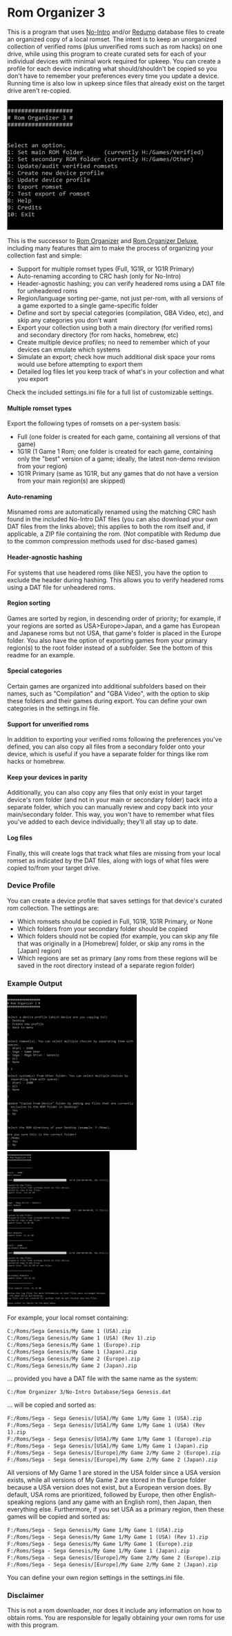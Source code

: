 # Rom Organizer 3

This is a program that uses [No-Intro](https://datomatic.no-intro.org/) and/or [Redump](http://redump.org/) database files to create an organized copy of a local romset. The intent is to keep an unorganized collection of verified roms (plus unverified roms such as rom hacks) on one drive, while using this program to create curated sets for each of your individual devices with minimal work required for upkeep. You can create a profile for each device indicating what should/shouldn't be copied so you don't have to remember your preferences every time you update a device. Running time is also low in upkeep since files that already exist on the target drive aren't re-copied.

<img src="https://github.com/GateGuy/RomOrganizer3/blob/main/screenshot%201.png?raw=true" width="500" height="300" />

This is the successor to [Rom Organizer](https://github.com/GateGuy/RomOrganizer) and [Rom Organizer Deluxe](https://github.com/GateGuy/RomOrganizerDeluxe), including many features that aim to make the process of organizing your collection fast and simple:
- Support for multiple romset types (Full, 1G1R, or 1G1R Primary)
- Auto-renaming according to CRC hash (only for No-Intro)
- Header-agnostic hashing; you can verify headered roms using a DAT file for unheadered roms
- Region/language sorting per-game, not just per-rom, with all versions of a game exported to a single game-specific folder
- Define and sort by special categories (compilation, GBA Video, etc), and skip any categories you don't want
- Export your collection using both a main directory (for verified roms) and secondary directory (for rom hacks, homebrew, etc)
- Create multiple device profiles; no need to remember which of your devices can emulate which systems
- Simulate an export; check how much additional disk space your roms would use before attempting to export them
- Detailed log files let you keep track of what's in your collection and what you export

Check the included settings.ini file for a full list of customizable settings.

#### Multiple romset types
Export the following types of romsets on a per-system basis:
- Full (one folder is created for each game, containing all versions of that game)
- 1G1R (1 Game 1 Rom; one folder is created for each game, containing only the "best" version of a game; ideally, the latest non-demo revision from your region)
- 1G1R Primary (same as 1G1R, but any games that do not have a version from your main region(s) are skipped)

#### Auto-renaming
Misnamed roms are automatically renamed using the matching CRC hash found in the included No-Intro DAT files (you can also download your own DAT files from the links above); this applies to both the rom itself and, if applicable, a ZIP file containing the rom. (Not compatible with Redump due to the common compression methods used for disc-based games)

#### Header-agnostic hashing
For systems that use headered roms (like NES), you have the option to exclude the header during hashing. This allows you to verify headered roms using a DAT file for unheadered roms.

#### Region sorting
Games are sorted by region, in descending order of priority; for example, if your regions are sorted as USA>Europe>Japan, and a game has European and Japanese roms but not USA, that game's folder is placed in the Europe folder. You also have the option of exporting games from your primary region(s) to the root folder instead of a subfolder. See the bottom of this readme for an example.

#### Special categories
Certain games are organized into additional subfolders based on their names, such as "Compilation" and "GBA Video", with the option to skip these folders and their games during export. You can define your own categories in the settings.ini file.

#### Support for unverified roms
In addition to exporting your verified roms following the preferences you've defined, you can also copy all files from a secondary folder onto your device, which is useful if you have a separate folder for things like rom hacks or homebrew.

#### Keep your devices in parity
Additionally, you can also copy any files that only exist in your target device's rom folder (and not in your main or secondary folder) back into a separate folder, which you can manually review and copy back into your main/secondary folder. This way, you won't have to remember what files you've added to each device individually; they'll all stay up to date.

#### Log files
Finally, this will create logs that track what files are missing from your local romset as indicated by the DAT files, along with logs of what files were copied to/from your target drive.

### Device Profile
You can create a device profile that saves settings for that device's curated rom collection. The settings are:
- Which romsets should be copied in Full, 1G1R, 1G1R Primary, or None
- Which folders from your secondary folder should be copied
- Which folders should not be copied (for example, you can skip any file that was originally in a [Homebrew] folder, or skip any roms in the [Japan] region)
- Which regions are set as primary (any roms from these regions will be saved in the root directory instead of a separate region folder)

### Example Output

<img src="https://github.com/GateGuy/RomOrganizer3/blob/main/screenshot%202.png?raw=true" width="300" height="360" /> <img src="https://github.com/GateGuy/RomOrganizer3/blob/main/screenshot%203.png?raw=true" width="237" height="360" />

For example, your local romset containing:
```
C:/Roms/Sega Genesis/My Game 1 (USA).zip
C:/Roms/Sega Genesis/My Game 1 (USA) (Rev 1).zip
C:/Roms/Sega Genesis/My Game 1 (Europe).zip
C:/Roms/Sega Genesis/My Game 1 (Japan).zip
C:/Roms/Sega Genesis/My Game 2 (Europe).zip
C:/Roms/Sega Genesis/My Game 2 (Japan).zip
```
... provided you have a DAT file with the same name as the system:
```
C:/Rom Organizer 3/No-Intro Database/Sega Genesis.dat
```
... will be copied and sorted as:
```
F:/Roms/Sega - Sega Genesis/[USA]/My Game 1/My Game 1 (USA).zip
F:/Roms/Sega - Sega Genesis/[USA]/My Game 1/My Game 1 (USA) (Rev 1).zip
F:/Roms/Sega - Sega Genesis/[USA]/My Game 1/My Game 1 (Europe).zip
F:/Roms/Sega - Sega Genesis/[USA]/My Game 1/My Game 1 (Japan).zip
F:/Roms/Sega - Sega Genesis/[Europe]/My Game 2/My Game 2 (Europe).zip
F:/Roms/Sega - Sega Genesis/[Europe]/My Game 2/My Game 2 (Japan).zip
```
All versions of My Game 1 are stored in the USA folder since a USA version exists, while all versions of My Game 2 are stored in the Europe folder because a USA version does not exist, but a European version does. By default, USA roms are prioritized, followed by Europe, then other English-speaking regions (and any game with an English rom), then Japan, then everything else. Furthermore, if you set USA as a primary region, then these games will be copied and sorted as:
```
F:/Roms/Sega - Sega Genesis/My Game 1/My Game 1 (USA).zip
F:/Roms/Sega - Sega Genesis/My Game 1/My Game 1 (USA) (Rev 1).zip
F:/Roms/Sega - Sega Genesis/My Game 1/My Game 1 (Europe).zip
F:/Roms/Sega - Sega Genesis/My Game 1/My Game 1 (Japan).zip
F:/Roms/Sega - Sega Genesis/[Europe]/My Game 2/My Game 2 (Europe).zip
F:/Roms/Sega - Sega Genesis/[Europe]/My Game 2/My Game 2 (Japan).zip
```
You can define your own region settings in the settings.ini file.

### Disclaimer
This is not a rom downloader, nor does it include any information on how to obtain roms. You are responsible for legally obtaining your own roms for use with this program.
